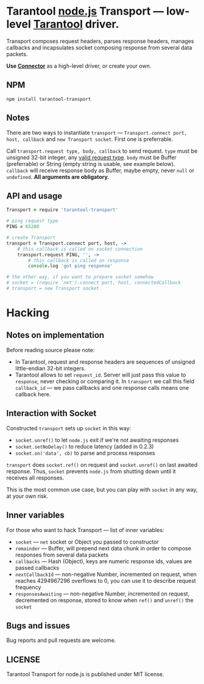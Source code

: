 # Tarantool [node.js](http://nodejs.org) Transport — low-level [Tarantool](http://tarantool.org) driver.

Transport composes request headers, parses response headers, manages callbacks and incapsulates socket composing response from several data packets.

**Use [Connector](https://github.com/devgru/node-tarantool)** as a high-level driver, or create your own.

## NPM

```shell
npm install tarantool-transport
```
## Notes
There are two ways to instantiate `transport` — `Transport.connect port, host, callback` and `new Transport socket`. First one is preferrable.

Call `transport.request type, body, callback` to send request.
`type` must be unsigned 32-bit integer, any [valid request type](https://github.com/mailru/tarantool/blob/master/doc/box-protocol.txt#L46).
`body` must be Buffer (preferrable) or String (empty string is usable, see example below).
`callback` will receive response body as Buffer, maybe empty, never `null` or `undefined`.
**All arguments are obligatory.**

## API and usage

```coffee
Transport = require 'tarantool-transport'

# ping request type
PING = 65280

# create Transport
transport = Transport.connect port, host, ->
    # this callback is called on socket connection
    transport.request PING, '', ->
        # this callback is called on response
        console.log 'got ping response'

# the other way, if you want to prepare socket somehow
# socket = (require 'net').connect port, host, connectedCallback
# transport = new Transport socket
```

# Hacking

## Notes on implementation

Before reading source please note:
- In Tarantool, request and response headers are sequences of unsigned little-endian 32-bit integers.
- Tarantool allows to set `request_id`. Server will just pass this value to `response`, never checking or comparing it. In `transport` we call this field `callback_id` — we pass callbacks and one response calls means one callback here.

## Interaction with Socket

Constructed `transport` sets up `socket` in this way:
- `socket.unref()` to let `node.js` exit if we're not awaiting responses
- `socket.setNoDelay()` to reduce latency (added in 0.2.3)
- `socket.on('data', cb)` to parse and process responses

`transport` does `socket.ref()` on request and `socket.unref()` on last awaited response. Thus, `socket` prevents `node.js` from shutting down until it receives all responses.

This is the most common use case, but you can play with `socket` in any way, at your own risk.

## Inner variables

For those who want to hack Transport — list of inner variables:
- `socket` — `net` socket or Object you passed to constructor
- `remainder` — Buffer, will prepend next data chunk in order to compose responses from several data packets
- `callbacks` — Hash (Object), keys are numeric response ids, values are passed callbacks
- `nextCallbackId` — non-negative Number, incremented on request, when reaches 4294967296 overflows to 0, you can use it to describe request frequency
- `responsesAwaiting` — non-negative Number, incremented on request, decremented on response, stored to know when `ref()` and `unref()` the `socket`

## Bugs and issues
Bug reports and pull requests are welcome.

LICENSE
-------
Tarantool Transport for node.js is published under MIT license.
